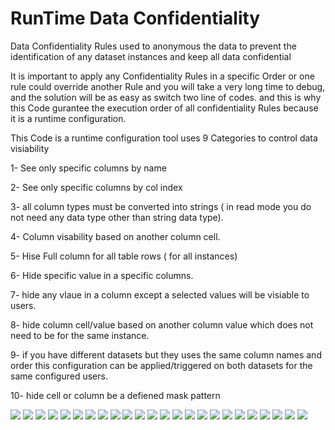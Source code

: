 # RunTime Data Confidentiality
Data Confidentiality Rules used to anonymous the data to prevent the identification of any dataset instances and keep all data confidential

It is important to apply any Confidentiality Rules in a specific Order or one rule could override another Rule and you will take a very long time to debug, and the solution will be as easy as switch two line of codes. 
and this is why this Code gurantee the execution order of all confidentiality Rules because it is a runtime configuration.

This Code is a runtime configuration tool uses 9 Categories to control data visiability

1- See only specific columns by name 

2- See only specific columns by col index 

3- all column types must be converted into strings ( in read mode you do not need any data type other than string data type).

4- Column visability based on another column cell.

5- Hise Full column for all table rows ( for all instances)

6- Hide specific value in a specific columns.

7- hide any vlaue in a column except a selected values will be visiable to users.

8- hide column cell/value based on another column value which does not need to be for the same instance.

9- if you have different datasets but they uses the same column names and order this configuration can be applied/triggered on both datasets for the same configured users.

10- hide cell or column be a defiened mask pattern 

<img src="ScreenShots/ConfigurationDataFrame.png" />
<img src="ScreenShots/ConfigurationBetweenDataSets.png" />
<img src="ScreenShots/ColumnNmaes.png" />
<img src="ScreenShots/HideAllExceptThisValue.png" />
<img src="ScreenShots/HideDynamic1.png" />
<img src="ScreenShots/HideDynamic2.png" />
<img src="ScreenShots/HideDynamic3.png" />
<img src="ScreenShots/HideDynamic4.png" />
<img src="ScreenShots/HideFullColumn.png" />
<img src="ScreenShots/HideSpecificText.png" />
<img src="ScreenShots/MaskPattern.png" />
<img src="ScreenShots/Screenshot 2024-02-04 210100.png" />
<img src="ScreenShots/Screenshot 2024-02-04 210203.png" />
<img src="ScreenShots/Screenshot 2024-02-04 210506.png" />
<img src="ScreenShots/Screenshot 2023-12-04 104946.png" />
<img src="ScreenShots/Screenshot 2023-12-04 104946.png" />
<img src="ScreenShots/Screenshot 2023-12-04 114416.png" />
<img src="ScreenShots/Screenshot 2024-02-04 210400.png" />
<img src="ScreenShots/Screenshot 2024-02-04 210427.png" />
<img src="ScreenShots/Screenshot 2024-02-04 210911.png" />
<img src="ScreenShots/Screenshot 2024-02-04 210933.png" />
<img src="ScreenShots/Screenshot 2024-02-04 211006.png" />
<img src="ScreenShots/Screenshot 2024-02-04 211036.png" />
<img src="ScreenShots/Screenshot 2024-02-04 211112.png" />


